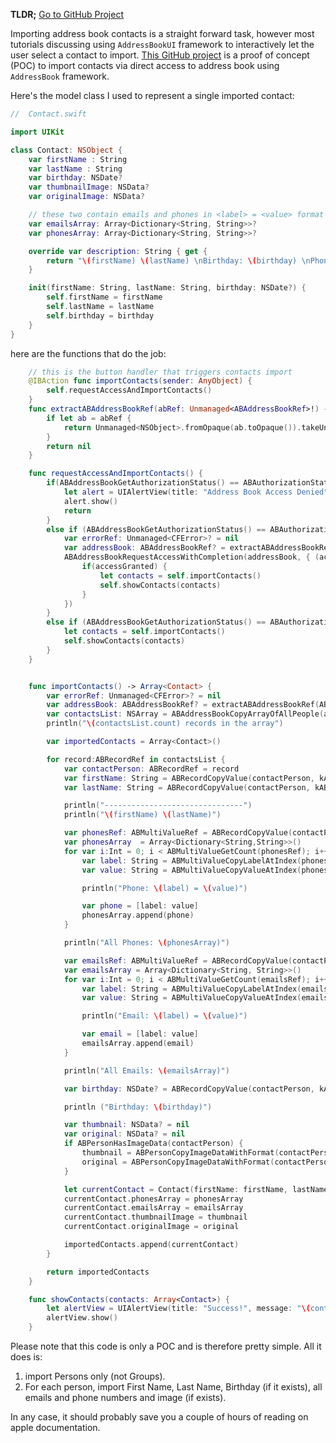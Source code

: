 <!--
.. title: How To Import iOS Address Book
.. slug: how-to-import-ios-address-book
.. date: 2014-09-12 20:59:52 UTC+05:00
.. tags: Programming, iOS, AddressBook, Swift
.. link:
.. description:
.. type: text
-->

**TLDR;** [Go to GitHub Project](https://github.com/ishaq/ContactsImporter)

Importing address book contacts is a straight forward task, however most tutorials discussing using `AddressBookUI` framework to interactively let the user select a contact to import. [This GitHub project](https://github.com/ishaq/ContactsImporter) is a proof of concept (POC) to import contacts via direct access to address book using `AddressBook` framework.

Here's the model class I used to represent a single imported contact:

```swift
//  Contact.swift

import UIKit

class Contact: NSObject {
    var firstName : String
    var lastName : String
    var birthday: NSDate?
    var thumbnailImage: NSData?
    var originalImage: NSData?

    // these two contain emails and phones in <label> = <value> format
    var emailsArray: Array<Dictionary<String, String>>?
    var phonesArray: Array<Dictionary<String, String>>?

    override var description: String { get {
        return "\(firstName) \(lastName) \nBirthday: \(birthday) \nPhones: \(phonesArray) \nEmails: \(emailsArray)\n\n"}
    }

    init(firstName: String, lastName: String, birthday: NSDate?) {
        self.firstName = firstName
        self.lastName = lastName
        self.birthday = birthday
    }
}
```

here are the functions that do the job:

```swift
    // this is the button handler that triggers contacts import
    @IBAction func importContacts(sender: AnyObject) {
        self.requestAccessAndImportContacts()
    }
    func extractABAddressBookRef(abRef: Unmanaged<ABAddressBookRef>!) -> ABAddressBookRef? {
        if let ab = abRef {
            return Unmanaged<NSObject>.fromOpaque(ab.toOpaque()).takeUnretainedValue()
        }
        return nil
    }

    func requestAccessAndImportContacts() {
        if(ABAddressBookGetAuthorizationStatus() == ABAuthorizationStatus.Denied || ABAddressBookGetAuthorizationStatus() == ABAuthorizationStatus.Restricted) {
            let alert = UIAlertView(title: "Address Book Access Denied", message: "Please grant us access to your Address Book in Settings -> Privacy -> Contacts", delegate: nil, cancelButtonTitle: "OK")
            alert.show()
            return
        }
        else if (ABAddressBookGetAuthorizationStatus() == ABAuthorizationStatus.NotDetermined) {
            var errorRef: Unmanaged<CFError>? = nil
            var addressBook: ABAddressBookRef? = extractABAddressBookRef(ABAddressBookCreateWithOptions(nil, &errorRef))
            ABAddressBookRequestAccessWithCompletion(addressBook, { (accessGranted: Bool, error: CFError!) -> Void in
                if(accessGranted) {
                    let contacts = self.importContacts()
                    self.showContacts(contacts)
                }
            })
        }
        else if (ABAddressBookGetAuthorizationStatus() == ABAuthorizationStatus.Authorized) {
            let contacts = self.importContacts()
            self.showContacts(contacts)
        }
    }


    func importContacts() -> Array<Contact> {
        var errorRef: Unmanaged<CFError>? = nil
        var addressBook: ABAddressBookRef? = extractABAddressBookRef(ABAddressBookCreateWithOptions(nil, &errorRef))
        var contactsList: NSArray = ABAddressBookCopyArrayOfAllPeople(addressBook).takeRetainedValue()
        println("\(contactsList.count) records in the array")

        var importedContacts = Array<Contact>()

        for record:ABRecordRef in contactsList {
            var contactPerson: ABRecordRef = record
            var firstName: String = ABRecordCopyValue(contactPerson, kABPersonFirstNameProperty).takeRetainedValue() as NSString
            var lastName: String = ABRecordCopyValue(contactPerson, kABPersonLastNameProperty).takeRetainedValue() as NSString

            println("-------------------------------")
            println("\(firstName) \(lastName)")

            var phonesRef: ABMultiValueRef = ABRecordCopyValue(contactPerson, kABPersonPhoneProperty).takeRetainedValue() as ABMultiValueRef
            var phonesArray  = Array<Dictionary<String,String>>()
            for var i:Int = 0; i < ABMultiValueGetCount(phonesRef); i++ {
                var label: String = ABMultiValueCopyLabelAtIndex(phonesRef, i).takeRetainedValue() as NSString
                var value: String = ABMultiValueCopyValueAtIndex(phonesRef, i).takeRetainedValue() as NSString

                println("Phone: \(label) = \(value)")

                var phone = [label: value]
                phonesArray.append(phone)
            }

            println("All Phones: \(phonesArray)")

            var emailsRef: ABMultiValueRef = ABRecordCopyValue(contactPerson, kABPersonEmailProperty).takeRetainedValue() as ABMultiValueRef
            var emailsArray = Array<Dictionary<String, String>>()
            for var i:Int = 0; i < ABMultiValueGetCount(emailsRef); i++ {
                var label: String = ABMultiValueCopyLabelAtIndex(emailsRef, i).takeRetainedValue() as NSString
                var value: String = ABMultiValueCopyValueAtIndex(emailsRef, i).takeRetainedValue() as NSString

                println("Email: \(label) = \(value)")

                var email = [label: value]
                emailsArray.append(email)
            }

            println("All Emails: \(emailsArray)")

            var birthday: NSDate? = ABRecordCopyValue(contactPerson, kABPersonBirthdayProperty).takeRetainedValue() as? NSDate

            println ("Birthday: \(birthday)")

            var thumbnail: NSData? = nil
            var original: NSData? = nil
            if ABPersonHasImageData(contactPerson) {
                thumbnail = ABPersonCopyImageDataWithFormat(contactPerson, kABPersonImageFormatThumbnail).takeRetainedValue() as NSData
                original = ABPersonCopyImageDataWithFormat(contactPerson, kABPersonImageFormatOriginalSize).takeRetainedValue() as NSData
            }

            let currentContact = Contact(firstName: firstName, lastName: lastName, birthday: birthday)
            currentContact.phonesArray = phonesArray
            currentContact.emailsArray = emailsArray
            currentContact.thumbnailImage = thumbnail
            currentContact.originalImage = original

            importedContacts.append(currentContact)
        }

        return importedContacts
    }

    func showContacts(contacts: Array<Contact>) {
        let alertView = UIAlertView(title: "Success!", message: "\(contacts.count) contacts imported successfully", delegate: nil, cancelButtonTitle: "OK")
        alertView.show()
    }
```

Please note that this code is only a POC and is therefore pretty simple. All it does is:

1. import Persons only (not Groups).
2. For each person, import First Name, Last Name, Birthday (if it exists), all emails and phone numbers and image (if exists).

In any case, it should probably save you a couple of hours of reading on apple documentation.
